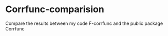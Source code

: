 # Corrfunc-comparision
Compare the results between my code F-corrfunc and the public package Corrfunc
